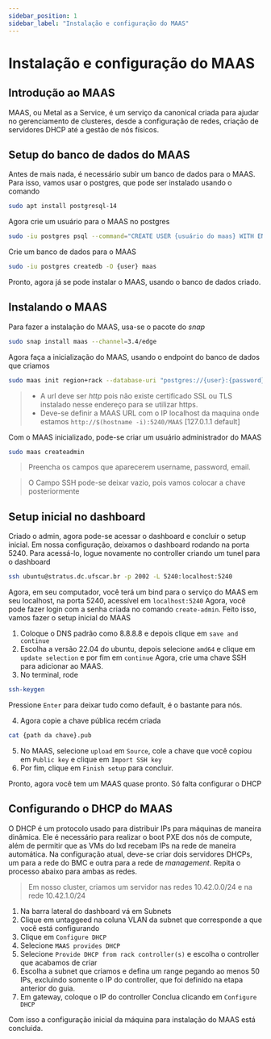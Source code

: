 ```yaml
---
sidebar_position: 1
sidebar_label: "Instalação e configuração do MAAS"
---
```


# Instalação e configuração do MAAS
## Introdução ao MAAS
MAAS, ou Metal as a Service, é um serviço da canonical criada para ajudar no gerenciamento de clusteres, desde a configuração de redes, criação de servidores
DHCP até a gestão de nós físicos.

## Setup do banco de dados do MAAS
Antes de mais nada, é necessário subir um banco de dados para o MAAS. Para isso, vamos usar o postgres, que pode ser instalado usando o comando
```sh
sudo apt install postgresql-14
```
Agora crie um usuário para o MAAS no postgres
```sh
sudo -iu postgres psql --command="CREATE USER {usuário do maas} WITH ENCRYPTED PASSWORD '{senha do usuário maas}'"
```
Crie um banco de dados para o MAAS
```sh
sudo -iu postgres createdb -O {user} maas
```
Pronto, agora já se pode instalar o MAAS, usando o banco de dados criado.

## Instalando o MAAS
Para fazer a instalação do MAAS, usa-se o pacote do _snap_
```sh
sudo snap install maas --channel=3.4/edge
```
Agora faça a inicialização do MAAS, usando o endpoint do banco de dados que criamos
```sh
sudo maas init region+rack --database-uri "postgres://{user}:{password}@localhost/maas" --maas-url "http://127.0.1.1:5240/MAAS"
```
> - A url deve ser _http_ pois não existe certificado SSL ou TLS instalado nesse endereço para se utilizar https.
> - Deve-se definir a MAAS URL com o IP localhost da maquina onde estamos `http://$(hostname -i):5240/MAAS` [127.0.1.1 default]

Com o MAAS inicializado, pode-se criar um usuário administrador do MAAS
```sh
sudo maas createadmin
```
> Preencha os campos que aparecerem username, password, email.

> O Campo SSH pode-se deixar vazio, pois vamos colocar a chave posteriormente

## Setup inicial no dashboard
Criado o admin, agora pode-se acessar o dashboard e concluir o setup inicial.
Em nossa configuração, deixamos o dashboard rodando na porta 5240. Para acessá-lo, logue novamente no controller criando um tunel para
o dashboard
```sh
ssh ubuntu@stratus.dc.ufscar.br -p 2002 -L 5240:localhost:5240
```
Agora, em seu computador, você terá um bind para o serviço do MAAS em seu localhost, na porta 5240, acessível em `localhost:5240`
Agora, você pode fazer login com a senha criada no comando `create-admin`. Feito isso, vamos fazer o setup inicial do MAAS

1. Coloque o DNS padrão como 8.8.8.8 e depois clique em `save and continue`
2. Escolha a versão 22.04 do ubuntu, depois selecione `amd64` e clique em `update selection` e por fim em `continue`
Agora, crie uma chave SSH para adicionar ao MAAS.
3. No terminal, rode
```sh
ssh-keygen
```
Pressione `Enter` para deixar tudo como default, é o bastante para nós.

4. Agora copie a chave pública recém criada
```sh
cat {path da chave}.pub
```
5. No MAAS, selecione `upload` em `Source`, cole a chave que você copiou em `Public key` e clique em `Import SSH key`
6. Por fim, clique em `Finish setup` para concluir.

Pronto, agora você tem um MAAS quase pronto. Só falta configurar o DHCP

## Configurando o DHCP do MAAS
O DHCP é um protocolo usado para distribuir IPs para máquinas de maneira dinâmica. Ele é necessário para realizar o boot PXE dos nós de compute,
além de permitir que as VMs do lxd recebam IPs na rede de maneira automática.
Na configuração atual, deve-se criar dois servidores DHCPs, um para a rede do BMC e outra para a rede de _management_. Repita o processo abaixo para 
ambas as redes.
> Em nosso cluster, criamos um servidor nas redes 10.42.0.0/24 e na rede 10.42.1.0/24
1. Na barra lateral do dashboard vá em Subnets
2. Clique em untaggeed na coluna VLAN da subnet que corresponde a que você está configurando
3. Clique em `Configure DHCP`
4. Selecione `MAAS provides DHCP`
5. Selecione `Provide DHCP from rack controller(s)` e escolha o controller que acabamos de criar
6. Escolha a subnet que criamos e defina um range pegando ao menos 50 IPs, excluindo somente o IP do controller, que foi definido na etapa anterior do guia.
8. Em gateway, coloque o IP do controller
Conclua clicando em `Configure DHCP`

Com isso a configuração inicial da máquina para instalação do MAAS está concluida.
